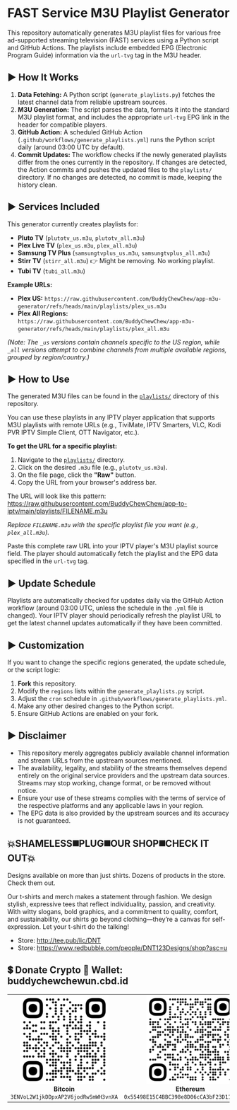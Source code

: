 # FAST Service M3U Playlist Generator

This repository automatically generates M3U playlist files for various free ad-supported streaming television (FAST) services using a Python script and GitHub Actions. The playlists include embedded EPG (Electronic Program Guide) information via the `url-tvg` tag in the M3U header.

## ▶️ How It Works

1.  **Data Fetching:** A Python script (`generate_playlists.py`) fetches the latest channel data from reliable upstream sources.
2.  **M3U Generation:** The script parses the data, formats it into the standard M3U playlist format, and includes the appropriate `url-tvg` EPG link in the header for compatible players.
3.  **GitHub Action:** A scheduled GitHub Action (`.github/workflows/generate_playlists.yml`) runs the Python script daily (around 03:00 UTC by default).
4.  **Commit Updates:** The workflow checks if the newly generated playlists differ from the ones currently in the repository. If changes are detected, the Action commits and pushes the updated files to the `playlists/` directory. If no changes are detected, no commit is made, keeping the history clean.

## ▶️ Services Included

This generator currently creates playlists for:

*   **Pluto TV** (`plutotv_us.m3u`, `plutotv_all.m3u`)
*   **Plex Live TV** (`plex_us.m3u`, `plex_all.m3u`)
*   **Samsung TV Plus** (`samsungtvplus_us.m3u`, `samsungtvplus_all.m3u`)
*   **Stirr TV** (`stirr_all.m3u`) 👉 Might be removing. No working playlist.
*   **Tubi TV** (`tubi_all.m3u`)


**Example URLs:**

*   **Plex US:** `https://raw.githubusercontent.com/BuddyChewChew/app-m3u-generator/refs/heads/main/playlists/plex_us.m3u`
*   **Plex All Regions:** `https://raw.githubusercontent.com/BuddyChewChew/app-m3u-generator/refs/heads/main/playlists/plex_all.m3u`

*(Note: The `_us` versions contain channels specific to the US region, while `_all` versions attempt to combine channels from multiple available regions, grouped by region/country.)*

## ▶️ How to Use

The generated M3U files can be found in the [`playlists/`](https://github.com/BuddyChewChew/app-m3u-generator/tree/main/playlists) directory of this repository.

You can use these playlists in any IPTV player application that supports M3U playlists with remote URLs (e.g., TiviMate, IPTV Smarters, VLC, Kodi PVR IPTV Simple Client, OTT Navigator, etc.).

**To get the URL for a specific playlist:**

1.  Navigate to the [`playlists/`](https://github.com/BuddyChewChew/app-m3u-generator/tree/main/playlists) directory.
2.  Click on the desired `.m3u` file (e.g., `plutotv_us.m3u`).
3.  On the file page, click the **"Raw"** button.
4.  Copy the URL from your browser's address bar.

The URL will look like this pattern:
https://raw.githubusercontent.com/BuddyChewChew/app-to-iptv/main/playlists/FILENAME.m3u


*Replace `FILENAME.m3u` with the specific playlist file you want (e.g., `plex_all.m3u`).*

Paste this complete raw URL into your IPTV player's M3U playlist source field. The player should automatically fetch the playlist and the EPG data specified in the `url-tvg` tag.

## ▶️ Update Schedule

Playlists are automatically checked for updates daily via the GitHub Action workflow (around 03:00 UTC, unless the schedule in the `.yml` file is changed). Your IPTV player should periodically refresh the playlist URL to get the latest channel updates automatically if they have been committed.

## ▶️ Customization

If you want to change the specific regions generated, the update schedule, or the script logic:

1.  **Fork** this repository.
2.  Modify the `regions` lists within the `generate_playlists.py` script.
3.  Adjust the `cron` schedule in `.github/workflows/generate_playlists.yml`.
4.  Make any other desired changes to the Python script.
5.  Ensure GitHub Actions are enabled on your fork.

## ▶️ Disclaimer

*   This repository merely aggregates publicly available channel information and stream URLs from the upstream sources mentioned.
*   The availability, legality, and stability of the streams themselves depend entirely on the original service providers and the upstream data sources. Streams may stop working, change format, or be removed without notice.
*   Ensure your use of these streams complies with the terms of service of the respective platforms and any applicable laws in your region.
*   The EPG data is also provided by the upstream sources and its accuracy is not guaranteed.

## 💥SHAMELESS◼️PLUG◼️OUR SHOP◼️CHECK IT OUT💥
Designs available on more than just shirts. Dozens of products in the store. Check them out.

Our t-shirts and merch makes a statement through fashion. We design stylish, expressive tees that reflect individuality, passion, and creativity. With witty slogans, bold graphics, and a commitment to quality, comfort, and sustainability, our shirts go beyond clothing—they’re a canvas for self-expression. Let your t-shirt do the talking!
- Store: http://tee.pub/lic/DNT
- Store: https://www.redbubble.com/people/DNT123Designs/shop?asc=u


## 💲 Donate Crypto 📱 Wallet: buddychewchewun.cbd.id

<table align="center">
  <tr>
    <td align="center">
      <img src="https://github.com/BuddyChewChew/My-Streams/blob/main/QR/BITCOIN.png" width="200"><br>
      <strong>Bitcoin</strong><br>
      <code>3ENVoL2W1jkDDpxAP2V6jodRwSmWH3vnXA</code>
    </td>
    <td align="center">
      <img src="https://github.com/BuddyChewChew/My-Streams/blob/main/QR/ETHEREUM.png" width="200"><br>
      <strong>Ethereum</strong><br>
      <code>0x55498E15C4BBC398e8D06cCA3bF23D1127AdA85d</code>
    </td>
    <td align="center">
      <img src="https://github.com/BuddyChewChew/My-Streams/blob/main/QR/DOGECOIN.png" width="200"><br>
      <strong>Dogecoin</strong><br>
      <code>D6UcqWSB2Bnh92UqLUmDwkGVasFdPveXBy</code>
    </td>
  </tr>
</table>

